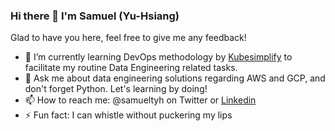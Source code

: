 ### Hi there 👋 I'm Samuel (Yu-Hsiang)

Glad to have you here, feel free to give me any feedback!
<!--
**samuelTyh/samueltyh** is a ✨ _special_ ✨ repository because its `README.md` (this file) appears on your GitHub profile.

Here are some ideas to get you started:

- 🔭 I’m currently working on ...
- 🌱 I’m currently learning ...
- 👯 I’m looking to collaborate on ...
- 🤔 I’m looking for help with ...
- 💬 Ask me about ...
- 📫 How to reach me: ...
- 😄 Pronouns: ...
- ⚡ Fun fact: ...
-->
- 🌱 I’m currently learning DevOps methodology by [Kubesimplify](https://kubesimplify.github.io/live-workshops/) to facilitate my routine Data Engineering related tasks.
- 💬 Ask me about data engineering solutions regarding AWS and GCP, and don't forget Python. Let's learning by doing!
- 📫 How to reach me: @samueltyh on Twitter or [Linkedin](https://www.linkedin.com/in/samuel-tseng/)
- ⚡ Fun fact: I can whistle without puckering my lips
